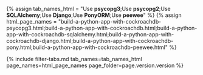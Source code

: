{% assign tab_names_html = "Use <strong>psycopg3</strong>;Use <strong>psycopg2</strong>;Use <strong>SQLAlchemy</strong>;Use <strong>Django</strong>;Use <strong>PonyORM</strong>;Use <strong>peewee</strong>" %}
{% assign html_page_names = "build-a-python-app-with-cockroachdb-psycopg3.html;build-a-python-app-with-cockroachdb.html;build-a-python-app-with-cockroachdb-sqlalchemy.html;build-a-python-app-with-cockroachdb-django.html;build-a-python-app-with-cockroachdb-pony.html;build-a-python-app-with-cockroachdb-peewee.html" %}

{% include filter-tabs.md tab_names=tab_names_html page_names=html_page_names page_folder=page.version.version %}

